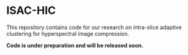 # ISAC-HIC
This repository contains code for our research on intra-slice adaptive clustering for hyperspectral image compression.  

**Code is under preparation and will be released soon.** 
